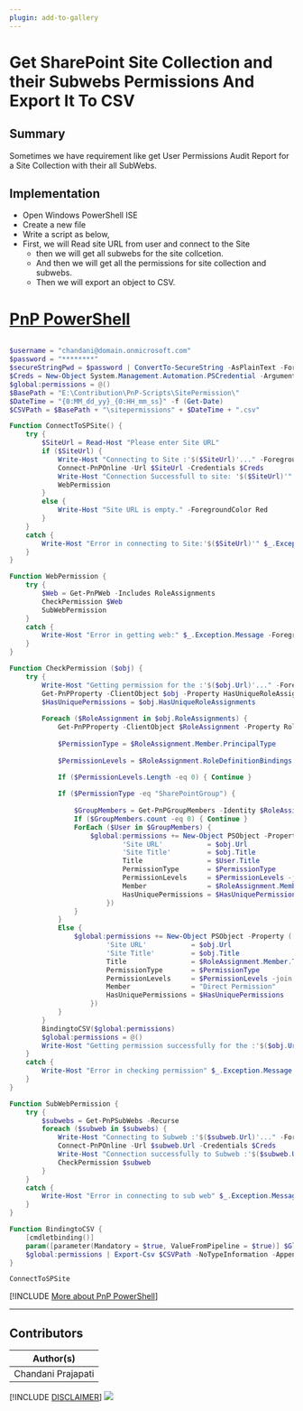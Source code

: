 ```yaml
---
plugin: add-to-gallery
---
```


# Get SharePoint Site Collection and their Subwebs Permissions And Export It To CSV

## Summary

Sometimes we have requirement like get User Permissions Audit Report for a Site Collection with their all SubWebs.

## Implementation

- Open Windows PowerShell ISE
- Create a new file
- Write a script as below,
- First, we will Read site URL from user and connect to the Site
	- then we will get all subwebs for the site collcetion.
    - And then we will get all the permissions for site collection and subwebs.
    - Then we will export an object to CSV.
 
# [PnP PowerShell](#tab/pnpps)
```powershell

$username = "chandani@domain.onmicrosoft.com"
$password = "********"
$secureStringPwd = $password | ConvertTo-SecureString -AsPlainText -Force 
$Creds = New-Object System.Management.Automation.PSCredential -ArgumentList $username, $secureStringPwd
$global:permissions = @()
$BasePath = "E:\Contribution\PnP-Scripts\SitePermission\"
$DateTime = "{0:MM_dd_yy}_{0:HH_mm_ss}" -f (Get-Date)
$CSVPath = $BasePath + "\sitepermissions" + $DateTime + ".csv"

Function ConnectToSPSite() {
    try {
        $SiteUrl = Read-Host "Please enter Site URL"
        if ($SiteUrl) {
            Write-Host "Connecting to Site :'$($SiteUrl)'..." -ForegroundColor Yellow  
            Connect-PnPOnline -Url $SiteUrl -Credentials $Creds
            Write-Host "Connection Successfull to site: '$($SiteUrl)'" -ForegroundColor Green              
            WebPermission
        }
        else {
            Write-Host "Site URL is empty." -ForegroundColor Red
        }
    }
    catch {
        Write-Host "Error in connecting to Site:'$($SiteUrl)'" $_.Exception.Message -ForegroundColor Red               
    } 
}

Function WebPermission {
    try {
        $Web = Get-PnPWeb -Includes RoleAssignments
        CheckPermission $Web    
        SubWebPermission        
    }
    catch {
        Write-Host "Error in getting web:" $_.Exception.Message -ForegroundColor Red               
    } 
}

Function CheckPermission ($obj) {
    try {
        Write-Host "Getting permission for the :'$($obj.Url)'..." -ForegroundColor Yellow
        Get-PnPProperty -ClientObject $obj -Property HasUniqueRoleAssignments, RoleAssignments      
        $HasUniquePermissions = $obj.HasUniqueRoleAssignments
   
        Foreach ($RoleAssignment in $obj.RoleAssignments) {                
            Get-PnPProperty -ClientObject $RoleAssignment -Property RoleDefinitionBindings, Member
                  
            $PermissionType = $RoleAssignment.Member.PrincipalType
                     
            $PermissionLevels = $RoleAssignment.RoleDefinitionBindings | Select -ExpandProperty Name
                
            If ($PermissionLevels.Length -eq 0) { Continue } 

            If ($PermissionType -eq "SharePointGroup") {
                    
                $GroupMembers = Get-PnPGroupMembers -Identity $RoleAssignment.Member.LoginName                                  
                If ($GroupMembers.count -eq 0) { Continue }
                ForEach ($User in $GroupMembers) {
                    $global:permissions += New-Object PSObject -Property ([ordered]@{
                            'Site URL'           = $obj.Url
                            'Site Title'         = $obj.Title
                            Title                = $User.Title 
                            PermissionType       = $PermissionType
                            PermissionLevels     = $PermissionLevels -join ","
                            Member               = $RoleAssignment.Member.Title     
                            HasUniquePermissions = $HasUniquePermissions                                     
                        })  
                }
            }                        
            Else {                                        
                $global:permissions += New-Object PSObject -Property ([ordered]@{
                        'Site URL'           = $obj.Url
                        'Site Title'         = $obj.Title
                        Title                = $RoleAssignment.Member.Title 
                        PermissionType       = $PermissionType
                        PermissionLevels     = $PermissionLevels -join ","
                        Member               = "Direct Permission"      
                        HasUniquePermissions = $HasUniquePermissions                             
                    })  
            }                            
        }                                  
        BindingtoCSV($global:permissions)
        $global:permissions = @()
        Write-Host "Getting permission successfully for the :'$($obj.Url)'..." -ForegroundColor Green
    }
    catch {
        Write-Host "Error in checking permission" $_.Exception.Message -ForegroundColor Red               
    } 
}

Function SubWebPermission {
    try {    
        $subwebs = Get-PnPSubWebs -Recurse  
        foreach ($subweb in $subwebs) { 
            Write-Host "Connecting to Subweb :'$($subweb.Url)'..." -ForegroundColor Yellow
            Connect-PnPOnline -Url $subweb.Url -Credentials $Creds
            Write-Host "Connection successfully to Subweb :'$($subweb.Url)'..." -ForegroundColor Green
            CheckPermission $subweb
        } 
    }
    catch {
        Write-Host "Error in connecting to sub web" $_.Exception.Message -ForegroundColor Red               
    } 
}

Function BindingtoCSV {
    [cmdletbinding()]
    param([parameter(Mandatory = $true, ValueFromPipeline = $true)] $Global)       
    $global:permissions | Export-Csv $CSVPath -NoTypeInformation -Append            
}

ConnectToSPSite

```
[!INCLUDE [More about PnP PowerShell](../../docfx/includes/MORE-PNPPS.md)]
***


## Contributors

| Author(s) |
|-----------|
| Chandani Prajapati |

[!INCLUDE [DISCLAIMER](../../docfx/includes/DISCLAIMER.md)]
<img src="https://telemetry.sharepointpnp.com/script-samples/scripts/spo-export-sitecollection-permission-with-subwebs" aria-hidden="true" />